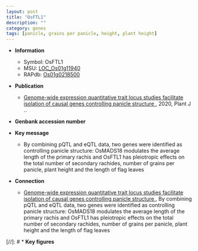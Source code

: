 ```yaml
---
layout: post
title: "OsFTL1"
description: ""
category: genes
tags: [panicle, grains per panicle, height, plant height]
---
```


* **Information**  
    + Symbol: OsFTL1  
    + MSU: [LOC_Os01g11940](http://rice.plantbiology.msu.edu/cgi-bin/ORF_infopage.cgi?orf=LOC_Os01g11940)  
    + RAPdb: [Os01g0218500](http://rapdb.dna.affrc.go.jp/viewer/gbrowse_details/irgsp1?name=Os01g0218500)  

* **Publication**  
    + [Genome-wide expression quantitative trait locus studies facilitate isolation of causal genes controlling panicle structure ](http://www.ncbi.nlm.nih.gov/pubmed?term=Genome-wide+expression+quantitative+trait+locus+studies+facilitate+isolation+of+causal+genes+controlling+panicle+structure+%5BTitle%5D), 2020, Plant J ..

* **Genbank accession number**  

* **Key message**  
    + By combining pQTL and eQTL data, two genes were identified as controlling panicle structure: OsMADS18 modulates the average length of the primary rachis and OsFTL1 has pleiotropic effects on the total number of secondary rachides, number of grains per panicle, plant height and the length of flag leaves

* **Connection**  
    + [Genome-wide expression quantitative trait locus studies facilitate isolation of causal genes controlling panicle structure ](http://www.ncbi.nlm.nih.gov/pubmed?term=Genome-wide+expression+quantitative+trait+locus+studies+facilitate+isolation+of+causal+genes+controlling+panicle+structure+%5BTitle%5D),  By combining pQTL and eQTL data, two genes were identified as controlling panicle structure: OsMADS18 modulates the average length of the primary rachis and OsFTL1 has pleiotropic effects on the total number of secondary rachides, number of grains per panicle, plant height and the length of flag leaves

[//]: # * **Key figures**  


